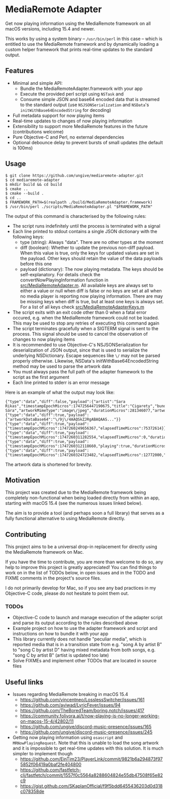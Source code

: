 # MediaRemote Adapter

Get now playing information using the MediaRemote framework
on all macOS versions, including 15.4 and newer.

This works by using a system binary &ndash; `/usr/bin/perl` in this case &ndash;
which is entitled to use the MediaRemote framework
and by dynamically loading a custom helper framework
that prints real-time updates to the standard output.

## Features

- Minimal and simple API:
  - Bundle the MediaRemoteAdapter.framework with your app
  - Execute the provided perl script using `NSTask` and
  - Consume simple JSON and base64 encoded data
    that is streamed to the standard output
    (use `NSJSONSerialization` and `NSData`'s
    `initWithBase64EncodedString` for decoding)
- Full metadata support for now playing items
- Real-time updates to changes of now playing information
- Extensibility to support more MediaRemote features in the future
  (contributions welcome)
- Pure Objective-C and Perl, no external dependencies
- Optional debounce delay to prevent bursts of small updates
  (the default is 100ms)

## Usage

```
$ git clone https://github.com/ungive/mediaremote-adapter.git
$ cd mediaremote-adapter
$ mkdir build && cd build
$ cmake ..
$ cmake --build .
$ cd ..
$ FRAMEWORK_PATH=$(realpath ./build/MediaRemoteAdapter.framework)
$ /usr/bin/perl ./scripts/MediaRemoteAdapter.pl "$FRAMEWORK_PATH"
```

The output of this command is characterised by the following rules:

- The script runs indefinitely until the process is terminated with a signal
- Each line printed to stdout contains a single JSON dictionary with the following keys:
    - type (string): Always "data". There are no other types at the moment
    - diff (boolean): Whether to update the previous non-diff payload. When this value is true, only the keys for updated values are set in the payload. Other keys should retain the value of the data payloads before this one
    - payload (dictionary): The now playing metadata. The keys should be self-explanatory. For details check the convertNowPlayingInformation function in [src/MediaRemoteAdapter.m](./src/MediaRemoteAdapter.m). All available keys are always set to either a value or null when diff is false or no keys are set at all when no media player is reporting now playing information. There are may be missing keys when diff is true, but at least one keys is always set. For a list of all keys check [src/MediaRemoteAdapterKeys.m](./src/MediaRemoteAdapterKeys.m)
- The script exits with an exit code other than 0 when a fatal error occured, e.g. when the MediaRemote framework could not be loaded. This may be used to stop any retries of executing this command again
- The script terminates gracefully when a SIGTERM signal is sent to the process. This signal should be used to cancel the observation of changes to now playing items
- It is recommended to use Objective-C's NSJSONSerialization for deserialization of JSON output, since that is used to serialize the underlying NSDictionary. Escape sequences like `\/` may not be parsed properly otherwise. Likewise, NSData's initWithBase64EncodedString method may be used to parse the artwork data
- You must always pass the full path of the adapter framework to the script as the first argument
- Each line printed to stderr is an error message

Here is an example of what the output may look like:

```
{"type":"data","diff":false,"payload":{"artist":"Sara Rikas","timestampEpochMicros":1747256447190675,"title":"Cigarety","bundleIdentifier":"com.tidal.desktop","elapsedTimeMicros":0,"playing":false,"album":"Ja, Sára","artworkMimeType":"image\/jpeg","durationMicros":281346077,"artworkDataBase64":null}}
{"type":"data","diff":true,"payload":{"artworkDataBase64":"\/9j\/4AAQSkZJRgABAQAAS..."}}
{"type":"data","diff":true,"payload":{"timestampEpochMicros":1747260249656367,"elapsedTimeMicros":75372614}}
{"type":"data","diff":true,"payload":{"timestampEpochMicros":1747260311282554,"elapsedTimeMicros":0,"durationMicros":281000000}}
{"type":"data","diff":true,"payload":{"timestampEpochMicros":1747260312118660,"playing":true,"durationMicros":281346077}}
{"type":"data","diff":true,"payload":{"timestampEpochMicros":1747260324723482,"elapsedTimeMicros":12772000,"playing":false}}
```

The artwork data is shortened for brevity.

## Motivation

This project was created due to the MediaRemote framework
being completely non-functional when being loaded directly from within an app,
starting with macOS 15.4 (see the numerous issues linked below).

The aim is to provide a tool (and perhaps soon a full library)
that serves as a fully functional alternative to using MediaRemote directly.

## Contributing

This project aims to be a universal drop-in replacement
for directly using the MediaRemote framework on Mac.

If you have the time to contribute, you are more than welcome to do so,
any help to improve this project is greatly appreciated!
You can find things to work on in the list of TODOs below,
in open issues and in the TODO and FIXME comments
in the project's source files.

I do not primarily develop for Mac,
so if you see any bad practices in my Objective-C code,
please do not hesitate to point them out.

### TODOs

- Objective-C code to launch and manage execution of the adapter script
  and parse its output according to the rules described above
- Example project on how to use the adapter framework and script
  and instructions on how to bundle it with your app
- This library currently does not handle "peculiar media",
  which is reported media that is in a transition state
  from e.g. "song A by artist B" to "song C by artist D"
  having mixed metadata from both songs, e.g. "song C by artist B"
  (artist is updated too late)
- Solve FIXMEs and implement other TODOs that are located in source files

## Useful links

- Issues regarding MediaRemote breaking in macOS 15.4
  - https://github.com/vincentneo/LosslessSwitcher/issues/161
  - https://github.com/aviwad/LyricFever/issues/94
  - https://github.com/TheBoredTeam/boring.notch/issues/417
  - https://community.folivora.ai/t/now-playing-is-no-longer-working-on-macos-15-4/42802/11
  - https://github.com/ungive/discord-music-presence/issues/165
  - https://github.com/ungive/discord-music-presence/issues/245
- Getting now playing information using `osascript` and `MRNowPlayingRequest`.
  Note that this is unable to load the song artwork
  and it is impossible to get real-time updates with this solution.
  It is much simpler to implement though
  - https://github.com/EinTim23/PlayerLink/commit/9821b6a294873f975852f06419a0baf2fe404800
  - https://github.com/fastfetch-cli/fastfetch/commit/1557f0c5564a8288604824e55db47508f65e82c9
  - https://gist.github.com/SKaplanOfficial/f9f5bdd6455436203d0d318c078358de
